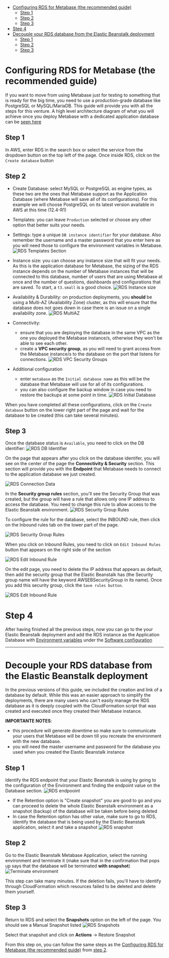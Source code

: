 - [Configuring RDS for Metabase (the recommended guide)](#configuring-rds-for-metabase-the-recommended-guide)
  - [Step 1](#step-1)
  - [Step 2](#step-2)
  - [Step 3](#step-3)
- [Step 4](#step-4)
- [Decouple your RDS database from the Elastic Beanstalk deployment](#decouple-your-rds-database-from-the-elastic-beanstalk-deployment)
  - [Step 1](#step-1-1)
  - [Step 2](#step-2-1)
  - [Step 3](#step-3-1)

# Configuring RDS for Metabase (the recommended guide)

If you want to move from using Metabase just for testing to something that is ready for the big time, you need to use a production-grade database like PostgreSQL or MySQL/MariaDB. This guide will provide you with all the steps for this venture. A high level architecture diagram of what you will achieve once you deploy Metabase with a dedicated application database can be [seen here](images/Metabase-AWS-SI.png)

## Step 1
In AWS, enter RDS in the search box or select the service from the dropdown button on the top left of the page. Once inside RDS, click on the `Create database` button

## Step 2
- Create Database: select MySQL or PostgreSQL as engine types, as these two are the ones that Metabase support as the Application Database (where Metabase will save all of its configurations). For this example we will choose PostgreSQL on its latest version available in AWS at this time (12.4-R1)

- Templates: you can leave `Production` selected or choose any other option that better suits your needs.

- Settings: type a unique `DB instance identifier` for your database. Also remember the username and a master password that you enter here as you will need those to configure the environment variables in Metabase.
![RDS Templates Section](images/RDSPostgresSettings.png)

- Instance size: you can choose any instance size that will fit your needs. As this is the application database for Metabase, the sizing of the RDS instance depends on the number of Metabase instances that will be connected to this database, number of users that are using Metabase at once and the number of questions, dashboards and configurations that are saved. To start, a `t3.small` is a good choice.
![RDS Instance size](images/RDSInstanceSize.png)

- Availability & Durability: on production deployments, you __should__ be using a Multi-AZ (Availability Zone) cluster, as this will ensure that the database does not goes down in case there is an issue on a single availability zone.
![RDS MultiAZ](images/RDSMultiAZ.png)

- Connectivity: 
  - ensure that you are deploying the database in the same VPC as the one you deployed the Metabase instance/s, otherwise they won't be able to see each other. 
  - create a __VPC security group__, as you will need to grant access from the Metabase instance/s to the database on the port that listens for connections.
![RDS VPC Security Groups](images/RDSVPCSecurityGroup.png)

- Additional configuration
  - enter `metabase` as the `Initial database name` as this will be the database that Metabase will use for all of its configurations. 
  - you can also configure the backup window in case you need to restore the backups at some point in time.
![RDS Initial Database](images/RDSInitialDatabase.png)

When you have completed all these configurations, click on the `Create database` button on the lower right part of the page and wait for the database to be created (this can take several minutes).

## Step 3
Once the database status is `Available`, you need to click on the DB identifier:
![RDS DB Identifier](images/RDSDBIdentifier.png)

On the page that appears after you click on the database identifer, you will see on the center of the page the **Connectivity & Security** section. This section will provide you with the **Endpoint** that Metabase needs to connect to the application database we just created.

![RDS Connection Data](images/RDSConnectionData.png)

In the **Security group rules** section, you'll see the Security Group that was created, but the group will have a rule that allows only one IP address to access the database. You need to change this rule to allow access to the Elastic Beanstalk environment.
![RDS Security Group Rules](images/RDSSecurityGroupRules.png)

To configure the rule for the database, select the INBOUND rule, then click on the Inbound rules tab on the lower part of the page.

![RDS Security Group Rules](images/RDSInboundRule.png)

When you click on Inbound Rules, you need to click on `Edit Inbound Rules` button that appears on the right side of the section

![RDS Edit Inbound Rule](images/RDSEditInboundRule.png)

On the edit page, you need to delete the IP address that appears as default, then add the security group that the Elastic Beanstalk has (the Security group name will have the keyword AWSEBSecurityGroup  in its name). Once you add this security group, click the `Save rules button`.

![RDS Edit Inbound Rule](images/RDSEditInboundRuleSG.png)

# Step 4 
After having finished all the previous steps, now you can go to the your Elastic Beanstalk deployment and add the RDS instance as the Application Database with [Environment variables](environment-variables.html) under the [Software configuration](running-metabase-on-elastic-beanstalk.html#set-or-change-environment-variables)

---
# Decouple your RDS database from the Elastic Beanstalk deployment

In the previous versions of this guide, we included the creation and link of a database by default. While this was an easier approach to simplify the deployments, there are many users who can't easily manage the RDS database as it is deeply coupled with the CloudFormation script that was created and executed once they created their Metabase instance.

**IMPORTANTE NOTES**: 
- this procedure will generate downtime so make sure to communicate your users that Metabase will be down till you recreate the environment with the new database.
- you will need the master username and password for the database you used when you created the Elastic Beanstalk instance

## Step 1
Identify the RDS endpoint that your Elastic Beanstalk is using by going to the configuration of the Environment and finding the endpoint value on the Database section.
![RDS endpooint](images/EBDatabaseEndpoint.png)
- If the Retention option is "Create snapshot" you are good to go and you can proceed to delete the whole Elastic Beanstalk environment as a snapshot (backup) of the database will be taken before being deleted
- In case the Retention option has other value, make sure to go to RDS, identify the database that is being used by the Elastic Beanstalk application, select it and take a snapshot
![RDS snapshot](images/RDSTakeSnapshot.png)

## Step 2
Go to the Elastic Beanstalk Metabase Application, select the running environment and terminate it (make sure that in the confirmation that pops up says that the database will be terminated __with snapshot__)
![Terminate environment](images/EBTerminateEnvironment.png)

This step can take many minutes. If the deletion fails, you'll have to identify through CloudFormation which resources failed to be deleted and delete them yourself.

## Step 3
Return to RDS and select the **Snapshots** option on the left of the page. You should see a Manual Snapshot listed
![RDS Snapshots](images/RDSSnapshotsMenu.png)

Select that snapshot and click on **Actions** -> Restore Snapshot

From this step on, you can follow the same steps as the [Configuring RDS for Metabase (the recommended guide)](#configuring-rds-for-metabase-the-recommended-guide) from [step 2](#step-2).
